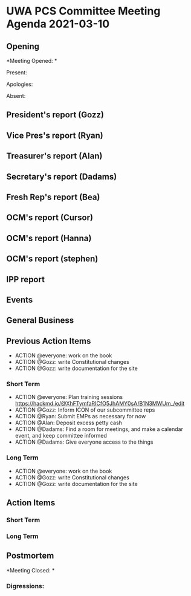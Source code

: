 # UWA PCS Committee Meeting Agenda 2021-03-10


## Opening
*Meeting Opened: *

Present:

Apologies:

Absent:

## President's report (Gozz)
## Vice Pres's report (Ryan)
## Treasurer's report (Alan)
## Secretary's report (Dadams)
## Fresh Rep's report (Bea)
## OCM's report (Cursor)
## OCM's report (Hanna)
## OCM's report (stephen)
## IPP report 
## Events

## General Business

## Previous Action Items

- ACTION @everyone: work on the book
- ACTION @Gozz: write Constitutional changes
- ACTION @Gozz: write documentation for the site


### Short Term
- ACTION @everyone: Plan training sessions https://hackmd.io/@XhFTymfaRICfO5JhAMY0sA/B1N3MWUm_/edit
- ACTION @Gozz: Inform ICON of our subcommittee reps
- ACTION @Ryan: Submit EMPs as necessary for now
- ACTION @Alan: Deposit excess petty cash
- ACTION @Dadams: Find a room for meetings, and make a calendar event, and keep committee informed
- ACTION @Dadams: Give everyone access to the things

### Long Term
- ACTION @everyone: work on the book
- ACTION @Gozz: write Constitutional changes
- ACTION @Gozz: write documentation for the site


## Action Items

### Short Term


### Long Term



## Postmortem
*Meeting Closed: *
###  Digressions:
